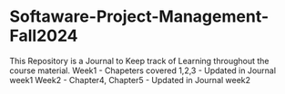 # Softaware-Project-Management-Fall2024
This Repository is a Journal to Keep track of Learning throughout the course material.
Week1 - Chapeters covered 1,2,3 - Updated in Journal week1
Week2 - Chapter4, Chapter5 - Updated in Journal week2
